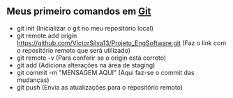 ## Meus primeiro comandos em [Git](https://git-scm.com/doc)
* git init (Inicializar o git no meu repositório local)
* git remote add origin https://github.com/VictorSilva13/Projeto_EngSoftware.git (Faz o link com o repositório remoto que será utilizado)
* git remote -v (Para conferir se o origin está correto)
* git add (Adiciona alterações na área de staging)
* git commit -m "MENSAGEM AQUI" (Aqui faz-se o commit das mudanças)
* git push (Envia as atualizações para o repositório remoto)
